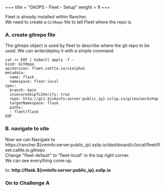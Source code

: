 +++
title = "GitOPS - Fleet - Setup"
weight = 9
+++

Fleet is already installed within Rancher.  
We need to create a `GitRepo` file to tell Fleet where the repo is.

### **A. create gitrepo file**

The gitrepo object is used by fleet to describe where the git repo to be used. We can write/deploy it with a simple command.

```ctr:server
cat << EOF | kubectl apply -f -
kind: GitRepo
apiVersion: fleet.cattle.io/v1alpha1
metadata:
  name: flask
  namespace: fleet-local
spec:
  branch: main
  insecureSkipTLSVerify: true
  repo: http://git.${vminfo:server:public_ip}.sslip.io/gitea/workshop
  targetNamespace: flask
  paths:
  - fleet/flask
EOF
```

### **B. navigate to site**

Now we can Navigate to https://rancher.${vminfo:server:public_ip}.sslip.io/dashboard/c/local/fleet/fleet.cattle.io.gitrepo  
Change "fleet-default" to "fleet-local" in the top right corner.  
We can see everything come up.

to: **http://flask.${vminfo:server:public_ip}.sslip.io**  

### **On to Challenge A**
